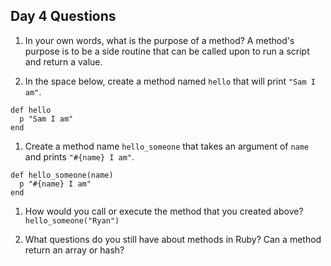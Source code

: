 ## Day 4 Questions

1. In your own words, what is the purpose of a method?
A method's purpose is to be a side routine that can be called upon to run a script and return a value.

1. In the space below, create a method named `hello` that will print `"Sam I am"`.
```
def hello
  p "Sam I am"
end
```


1. Create a method name `hello_someone` that takes an argument of `name` and prints `"#{name} I am"`.
```
def hello_someone(name)
  p "#{name} I am"
end
```

1. How would you call or execute the method that you created above?
`hello_someone("Ryan")`

1. What questions do you still have about methods in Ruby?
Can a method return an array or hash?
